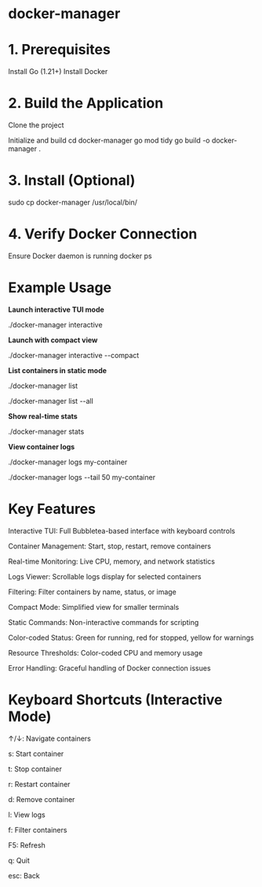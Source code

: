 # docker-manager
# 1. Prerequisites

Install Go (1.21+)
Install Docker

# 2. Build the Application
Clone the project 

Initialize and build
cd docker-manager
go mod tidy
go build -o docker-manager .

# 3. Install (Optional)

sudo cp docker-manager /usr/local/bin/

# 4. Verify Docker Connection

Ensure Docker daemon is running
docker ps
# Example Usage

**Launch interactive TUI mode**

./docker-manager interactive

**Launch with compact view**

./docker-manager interactive --compact

**List containers in static mode**

./docker-manager list

./docker-manager list --all

**Show real-time stats**

./docker-manager stats

**View container logs**

./docker-manager logs my-container

./docker-manager logs --tail 50 my-container

# Key Features

Interactive TUI: Full Bubbletea-based interface with keyboard controls

Container Management: Start, stop, restart, remove containers

Real-time Monitoring: Live CPU, memory, and network statistics

Logs Viewer: Scrollable logs display for selected containers

Filtering: Filter containers by name, status, or image

Compact Mode: Simplified view for smaller terminals

Static Commands: Non-interactive commands for scripting

Color-coded Status: Green for running, red for stopped, yellow for warnings

Resource Thresholds: Color-coded CPU and memory usage

Error Handling: Graceful handling of Docker connection issues

# Keyboard Shortcuts (Interactive Mode)
↑/↓: Navigate containers

s: Start container

t: Stop container

r: Restart container

d: Remove container

l: View logs

f: Filter containers

F5: Refresh

q: Quit

esc: Back
